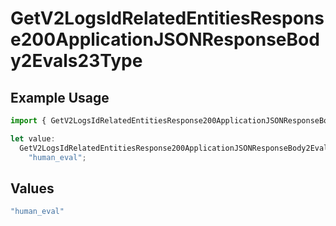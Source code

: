 # GetV2LogsIdRelatedEntitiesResponse200ApplicationJSONResponseBody2Evals23Type

## Example Usage

```typescript
import { GetV2LogsIdRelatedEntitiesResponse200ApplicationJSONResponseBody2Evals23Type } from "orq-poc-typescript-multi-env-version/models/operations";

let value:
  GetV2LogsIdRelatedEntitiesResponse200ApplicationJSONResponseBody2Evals23Type =
    "human_eval";
```

## Values

```typescript
"human_eval"
```